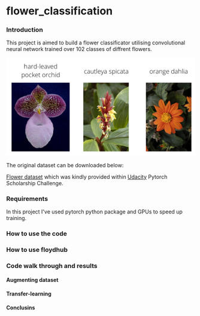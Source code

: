 # flower_classification

### Introduction
This project is aimed to build a flower classificator utilising convolutional neural network trained over 102 classes of diffrent flowers. 

<p align="center">
<img src="https://github.com/ptolmachev/flower_classification/blob/master/img/Flowers.png"/>
</p>
The original dataset can be downloaded below:

[Flower dataset](https://www.floydhub.com/ptolmachev/datasets/flower_data)
which was kindly provided within [Udacity](https://www.udacity.com/) Pytorch Scholarship Challenge.

### Requirements
In this project I've used pytorch python package and GPUs to speed up training. 

### How to use the code

### How to use floydhub 

### Code walk through and results

#### Augmenting dataset

####  Transfer-learning

#### Conclusins
